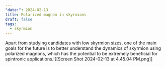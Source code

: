 ```yaml
---
"date:": 2024-02-13
title: Polarized magnon in skyrmions
draft: false
tags:
  - skyrmion
---
```

 Apart from studying candidates with low skyrmion sizes, one of the main goals for the future is to better understand the dynamics of skyrmion using polarized magnons, which has the potential to be extremely beneficial for spintronic applications.![[Screen Shot 2024-02-13 at 4.45.04 PM.png]]